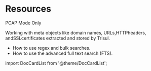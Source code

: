 # Resources
<span class="badge badge--primary">PCAP Mode Only</span>  

Working with meta objects like domain names, URLs,HTTPheaders, andSSLcertificates extracted and stored by Trisul.

- How to use regex and bulk searches.
- How to use the advanced full text search (FTS).

import DocCardList from '@theme/DocCardList';

<DocCardList />
